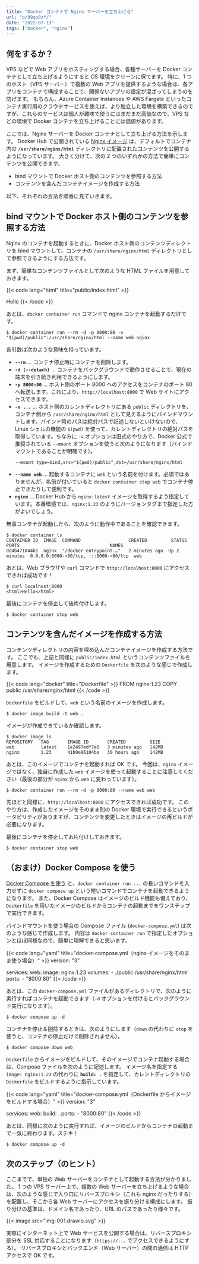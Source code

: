 ```yaml
---
title: "Docker コンテナで Nginx サーバーを立ち上げる"
url: "p/99qo8zf/"
date: "2022-07-13"
tags: ["Docker", "nginx"]
---
```


何をするか？
----

VPS などで Web アプリをホスティングする場合、各種サーバーを Docker コンテナとして立ち上げるようにすると OS 環境をクリーンに保てます。
特に、1 つのホスト（VPS サーバー）で複数の Web アプリを提供するような場合は、各アプリをコンテナで構成することで、関係ないアプリの設定が混ざってしまうのを防げます。
もちろん、Azure Container Instances や AWS Fargate といったコンテナ実行用のクラウドサービスを使えば、より独立した環境を構築できるのですが、これらのサービスは個人が趣味で使うにはまだまだ高価なので、VPS などの環境で Docker コンテナを立ち上げることには価値があります。

ここでは、Nginx サーバーを Docker コンテナとして立ち上げる方法を示します。
Docker Hub で公開されている [Nginx イメージ](https://hub.docker.com/_/nginx) は、デフォルトでコンテナ内の __`/usr/share/nginx/html`__ ディレクトリに配置されたコンテンツを公開するようになっています。
大きく分けて、次の 2 つのいずれかの方法で簡単にコンテンツを公開できます。

- bind マウントで Docker ホスト側のコンテンツを参照する方法
- コンテンツを含んだコンテナイメージを作成する方法

以下、それぞれの方法を順番に見ていきます。


bind マウントで Docker ホスト側のコンテンツを参照する方法
----

Nginx のコンテナを起動するときに、Docker ホスト側のコンテンツディレクトリを bind マウントして、コンテナの `/usr/share/nginx/html` ディレクトリとして参照できるようにする方法です。

まず、簡単なコンテンツファイルとして次のような HTML ファイルを用意しておきます。

{{< code lang="html" title="public/index.html" >}}
<html>Hello</html>
{{< /code >}}

あとは、`docker container run` コマンドで nginx コンテナを起動するだけです。

```console
$ docker container run --rm -d -p 8000:80 -v "$(pwd)/public":/usr/share/nginx/html --name web nginx
```

各引数は次のような意味を持っています。

- __`--rm`__ ... コンテナ停止時にコンテナを削除します。
- __`-d (--detach)`__ ... コンテナをバックグラウンドで動作させることで、現在の端末を引き続き利用できるようにします。
- __`-p 8000:80`__ ... ホスト側のポート 8000 へのアクセスをコンテナのポート 80 へ転送します。これにより、`http://localhost:8000` で Web サイトにアクセスできます。
- __`-v ...`__ ... ホスト側のカレントディレクトリにある `public` ディレクトリを、コンテナ側から `/usr/share/nginx/html` として見えるようにバインドマウントします。バインド時のパスは絶対パスで記述しないといけないので、Linux シェルの機能の `$(pwd)` を使って、カレントディレクトリの絶対パスを取得しています。ちなみに `-v` オプションは旧式のやり方で、Docker 公式で推奨されている `--mount` オプションを使うと次のようになります（バインドマウントであることが明確です）。
  ```
  --mount type=bind,src="$(pwd)/public",dst=/usr/share/nginx/html
  ```
- __`--name web`__ ... 起動するコンテナに `web` という名前を付けます。必須ではありませんが、名前が付いていると `docker container stop web` でコンテナ停止できたりして便利です。
- __`nginx`__ ... Docker Hub から `nginx:latest` イメージを取得するよう指定しています。本番環境では、`nginx:1.23` のようにバージョンタグまで指定した方がよいでしょう。

無事コンテナが起動したら、次のように動作中であることを確認できます。

```console
$ docker container ls
CONTAINER ID  IMAGE  COMMAND                  CREATED         STATUS        PORTS                                  NAMES
dd4b471044b1  nginx  "/docker-entrypoint.…"   2 minutes ago  Up 2 minutes  0.0.0.0:8000->80/tcp, :::8000->80/tcp  web
```

あとは、Web ブラウザや `curl` コマンドで `http://localhost:8000` にアクセスできれば成功です！

```console
$ curl localhost:8000
<html>Hello</html>
```

最後にコンテナを停止して後片付けします。

```console
$ docker container stop web
```


コンテンツを含んだイメージを作成する方法
----

コンテンツディレクトリの内容を埋め込んだコンテナイメージを作成する方法です。
ここでも、上記と同様に `public/index.html` というコンテンツファイルを用意します。
イメージを作成するための `Dockerfile` を次のような感じで作成します。

{{< code lang="docker" title="Dockerfile" >}}
FROM nginx:1.23
COPY public /usr/share/nginx/html
{{< /code >}}

`Dockerfile` をビルドして、`web` という名前のイメージを作成します。

```console
$ docker image build -t web .
```

イメージが作成できているか確認します。

```console
$ docker image ls
REPOSITORY   TAG       IMAGE ID       CREATED         SIZE
web          latest    1e2497edf7e0   3 minutes ago   142MB
nginx        1.23      41b0e86104ba   30 hours ago    142MB
```

あとは、このイメージでコンテナを起動すれば OK です。
今回は、`nginx` イメージではなく、独自に作成した `web` イメージを使って起動することに注意してください（最後の部分が `nginx` から `web` に変わっています）。

```console
$ docker container run --rm -d -p 8000:80 --name web web
```

先ほどと同様に、`http://localhost:8000` にアクセスできれば成功です。
このやり方は、作成したイメージをそのまま別の Docker 環境で実行できるというポータビリティがありますが、コンテンツを変更したときはイメージの再ビルドが必要になります。

最後にコンテナを停止してお片付けしておきます。

```console
$ docker container stop web
```


（おまけ）Docker Compose を使う
----

[Docker Compose を使う](https://maku77.github.io/p/qm5k2hx/) と、`docker container run ...` の長いコマンドを入力せずに `docker compose up` という短いコマンドでコンテナを起動できるようになります。
また、Docker Compose はイメージのビルド機能も備えており、`Dockerfile` を用いたイメージのビルドからコンテナの起動までをワンステップで実行できます。

バインドマウントを使う場合の Compose ファイル (`docker-compose.yml`) は次のような感じで作成します。
内容は `docker container run` で指定したオプションとほぼ同様なので、簡単に理解できると思います。

{{< code lang="yaml" title="docker-compose.yml（nginx イメージをそのまま使う場合）" >}}
version: "3"

services:
  web:
    image: nginx:1.23
    volumes:
      - ./public:/usr/share/nginx/html
    ports:
      - "8000:80"
{{< /code >}}

あとは、この `docker-compose.yml` ファイルがあるディレクトリで、次のように実行すればコンテナを起動できます（`-d` オプションを付けるとバックグラウンド実行になります）。

```console
$ docker compose up -d
```

コンテナを停止＆削除するときは、次のようにします（`down` の代わりに `stop` を使うと、コンテナの停止だけで削除されません）。

```console
$ docker compose down web
```

`Dockerfile` からイメージをビルドして、そのイメージでコンテナ起動する場合は、Compose ファイルを次のように記述します。
イメージ名を指定する `image: nginx:1.23` の代わりに __`build: .`__ を指定して、カレントディレクトリの `Dockerfile` をビルドするように指示しています。

{{< code lang="yaml" title="docker-compose.yml（Dockerfile からイメージをビルドする場合）" >}}
version: "3"

services:
  web:
    build: .
    ports:
      - "8000:80"
{{< /code >}}

あとは、同様に次のように実行すれば、イメージのビルドからコンテナの起動まで一気に終わります。ステキ！

```console
$ docker compose up -d
```


次のステップ（のヒント）
----

ここまでで、単独の Web サーバーをコンテナとして起動する方法が分かりました。
1 つの VPS サーバー上で、複数の Web サーバーを立ち上げるような場合は、次のような感じで入り口にリバースプロキシ（これも nginx だったりする）を配置し、そこから各 Web サーバーにアクセスを振り分ける構成にします。
振り分けの基準は、ドメイン名であったり、URL のパスであったり様々です。

{{< image src="img-001.drawio.svg" >}}

実際にインターネット上で Web サービスを公開する場合は、リバースプロキシ部分を SSL 対応することになります（`https://...` でアクセスできるようにする）。
リバースプロキシとバックエンド（Web サーバー）の間の通信は HTTP アクセスで OK です。


